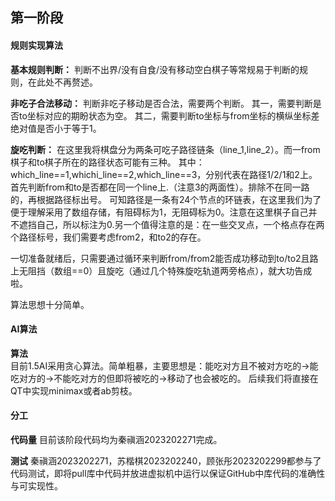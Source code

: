## 第一阶段
#### 规则实现算法
**基本规则判断：** 
  判断不出界/没有自食/没有移动空白棋子等常规易于判断的规则，在此处不再赘述。

**非吃子合法移动：** 
  判断非吃子移动是否合法，需要两个判断。
  其一，需要判断是否to坐标对应的期盼状态为空。
  其二，需要判断to坐标与from坐标的横纵坐标差绝对值是否小于等于1。
  
**旋吃判断：** 
  在这里我将棋盘分为两条可吃子路径链条（line_1,line_2）。而一from棋子和to棋子所在的路径状态可能有三种。
  其中：which_line==1,whichi_line==2,which_line==3，分别代表在路径1/2/1和2上。
  首先判断from和to是否都在同一个line上.（注意3的两面性）。排除不在同一路的，再根据路径标出号。
  可知路径是一条有24个节点的环链表，在这里我们为了便于理解采用了数组存储，有阻碍标为1，无阻碍标为0。注意在这里棋子自己并不遮挡自己，所以标注为0.另一个值得注意的是：在一些交叉点，一个格点存在两个路径标号，我们需要考虑from2，和to2的存在。

  一切准备就绪后，只需要通过循环来判断from/from2能否成功移动到to/to2且路上无阻挡（数组==0）且旋吃（通过几个特殊旋吃轨道两旁格点），就大功告成啦。
  
  算法思想十分简单。
  

#### AI算法
**算法**  
  目前1.5AI采用贪心算法。简单粗暴，主要思想是：能吃对方且不被对方吃的->能吃对方的->不能吃对方的但即将被吃的->移动了也会被吃的。
  后续我们将直接在QT中实现minimax或者ab剪枝。


#### 分工
**代码量**  目前该阶段代码均为秦禛涵2023202271完成。

**测试**    秦禛涵2023202271，苏楷棋2023202240，顾张彤2023202299都参与了代码测试，即将pull库中代码并放进虚拟机中运行以保证GitHub中库代码的准确性与可实现性。


 
